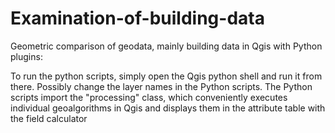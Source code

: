 # Examination-of-building-data
Geometric comparison of geodata, mainly building data in Qgis with Python plugins:

To run the python scripts, simply open the Qgis python shell and run it from there. Possibly change the layer names in the Python scripts. 
The Python scripts import the "processing" class, which conveniently executes individual geoalgorithms in Qgis and displays them in the attribute table with the field calculator
